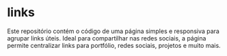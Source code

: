 # links
Este repositório contém o código de uma página simples e responsiva para agrupar links úteis. Ideal para compartilhar nas redes sociais, a página permite centralizar links para portfólio, redes sociais, projetos e muito mais.
